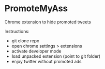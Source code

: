 # PromoteMyAss
Chrome extension to hide promoted tweets 

Instructions:
- git clone repo
- open chrome settings > extensions
- activate developer mode
- load unpacked extension (point to git folder)
- enjoy twitter without promoted ads
